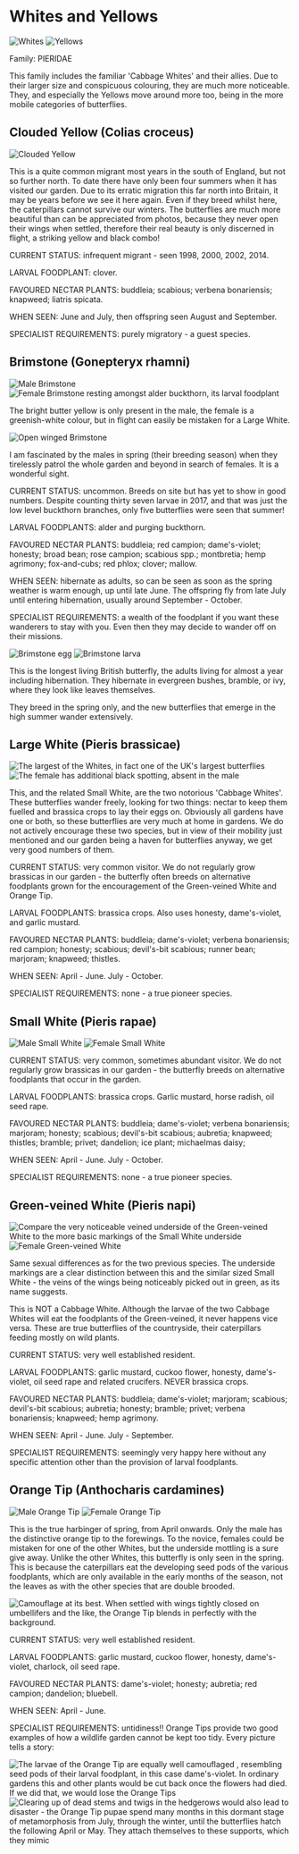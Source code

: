 Whites and Yellows
==================

![Whites](/asset/photo/Whites.jpg) ![Yellows](/asset/photo/Yellows.jpg)

Family: PIERIDAE

This family includes the familiar 'Cabbage Whites' and their allies. Due to their larger size and conspicuous colouring, they are much more noticeable. They, and especially the Yellows move around more too, being in the more mobile categories of butterflies.

Clouded Yellow (Colias croceus)
-------------------------------

![Clouded Yellow](/asset/photo/Clouded%20Yellow.jpg)

This is a quite common migrant most years in the south of England, but not so further north. To date there have only been four summers when it has visited our garden. Due to its erratic migration this far north into Britain, it may be years before we see it here again. Even if they breed whilst here, the caterpillars cannot survive our winters. The butterflies are much more beautiful than can be appreciated from photos, because they never open their wings when settled, therefore their real beauty is only discerned in flight, a striking yellow and black combo!

CURRENT STATUS: infrequent migrant - seen 1998, 2000, 2002, 2014.

LARVAL FOODPLANT: clover.

FAVOURED NECTAR PLANTS: buddleia; scabious; verbena bonariensis; knapweed; liatris spicata.

WHEN SEEN: June and July, then offspring seen August and September.

SPECIALIST REQUIREMENTS: purely migratory - a guest species.

Brimstone (Gonepteryx rhamni)
-----------------------------

![Male Brimstone](/asset/photo/Brimstone%20male.jpg) ![Female Brimstone resting amongst alder buckthorn, its larval foodplant](/asset/photo/Brimstone%20female.jpg)

The bright butter yellow is only present in the male, the female is a greenish-white colour, but in flight can easily be mistaken for a Large White.

![Open winged Brimstone](/asset/photo/open-winged.jpg)

I am fascinated by the males in spring (their breeding season) when they tirelessly patrol the whole garden and beyond in search of females. It is a wonderful sight.

CURRENT STATUS: uncommon. Breeds on site but has yet to show in good numbers. Despite counting thirty seven larvae in 2017, and that was just the low level buckthorn branches, only five butterflies were seen that summer!

LARVAL FOODPLANTS: alder and purging buckthorn.

FAVOURED NECTAR PLANTS: buddleia; red campion; dame's-violet; honesty; broad bean; rose campion; scabious spp.; montbretia; hemp agrimony; fox-and-cubs; red phlox; clover; mallow.

WHEN SEEN: hibernate as adults, so can be seen as soon as the spring weather is warm enough, up until late June. The offspring fly from late July until entering hibernation, usually around September - October.

SPECIALIST REQUIREMENTS: a wealth of the foodplant if you want these wanderers to stay with you. Even then they may decide to wander off on their missions.

![Brimstone egg](/asset/photo/Brimstone%20egg.jpg) ![Brimstone larva](/asset/photo/Brimstone%20larva.jpg)

This is the longest living British butterfly, the adults living for almost a year including hibernation. They hibernate in evergreen bushes, bramble, or ivy, where they look like leaves themselves.

They breed in the spring only, and the new butterflies that emerge in the high summer wander extensively.

Large White (Pieris brassicae)
------------------------------

![The largest of the Whites, in fact one of the UK's largest butterflies](/asset/photo/Large%20White%20male.jpg) ![The female has additional black spotting, absent in the male](/asset/photo/Large%20White%20female.jpg)

This, and the related Small White, are the two notorious 'Cabbage Whites'. These butterflies wander freely, looking for two things: nectar to keep them fuelled and brassica crops to lay their eggs on. Obviously all gardens have one or both, so these butterflies are very much at home in gardens. We do not actively encourage these two species, but in view of their mobility just mentioned and our garden being a haven for butterflies anyway, we get very good numbers of them. 

CURRENT STATUS: very common visitor. We do not regularly grow brassicas in our garden - the butterfly often breeds on alternative foodplants grown for the encouragement of the Green-veined White and Orange Tip.

LARVAL FOODPLANTS: brassica crops. Also uses honesty, dame's-violet, and garlic mustard.

FAVOURED NECTAR PLANTS: buddleia; dame's-violet; verbena bonariensis; red campion; honesty; scabious; devil's-bit scabious; runner bean; marjoram; knapweed; thistles.

WHEN SEEN: April - June.  July - October.

SPECIALIST REQUIREMENTS: none - a true pioneer species.

Small White (Pieris rapae)
--------------------------

![Male Small White](/asset/photo/Small%20White%20male.jpg) ![Female Small White](/asset/photo/Small%20White%20female.jpg)

CURRENT STATUS: very common, sometimes abundant visitor. We do not regularly grow brassicas in our garden - the butterfly breeds on alternative foodplants that occur in the garden.

LARVAL FOODPLANTS: brassica crops. Garlic mustard, horse radish, oil seed rape.

FAVOURED NECTAR PLANTS: buddleia; dame's-violet; verbena bonariensis; marjoram; honesty; scabious; devil's-bit scabious; aubretia; knapweed; thistles; bramble; privet; dandelion; ice plant; michaelmas daisy;

WHEN SEEN: April - June.  July - October.

SPECIALIST REQUIREMENTS: none - a true pioneer species.

Green-veined White (Pieris napi)
--------------------------------

![Compare the very noticeable veined underside of the Green-veined White to the more basic markings of the Small White underside](/asset/photo/Green-veined%20White%20male.jpg) ![Female Green-veined White](/asset/photo/Green-veined%20White%20female.jpg)

Same sexual differences as for the two previous species. The underside markings are a clear distinction between this and the similar sized Small White - the veins of the wings being noticeably picked out in green, as its name suggests.

This is NOT a Cabbage White. Although the larvae of the two Cabbage Whites will eat the foodplants of the Green-veined, it never happens vice versa. These are true butterflies of the countryside, their caterpillars feeding mostly on wild plants.

CURRENT STATUS: very well established resident.

LARVAL FOODPLANTS: garlic mustard, cuckoo flower, honesty, dame's-violet, oil seed rape and related crucifers. NEVER brassica crops.

FAVOURED NECTAR PLANTS: buddleia; dame's-violet; marjoram; scabious; devil's-bit scabious; aubretia; honesty; bramble; privet; verbena bonariensis; knapweed; hemp agrimony.

WHEN SEEN: April - June.  July - September.

SPECIALIST REQUIREMENTS: seemingly very happy here without any specific attention other than the provision of larval foodplants.

Orange Tip (Anthocharis cardamines)
-----------------------------------

![Male Orange Tip](/asset/photo/Orange%20Tip%20male.jpg) ![Female Orange Tip](/asset/photo/Orange%20Tip%20female.jpg)

This is the true harbinger of spring, from April onwards. Only the male has the distinctive orange tip to the forewings. To the novice, females could be mistaken for one of the other Whites, but the underside mottling is a sure give away. Unlike the other Whites, this butterfly is only seen in the spring. This is because the caterpillars eat the developing seed pods of the various foodplants, which are only available in the early months of the season, not the leaves as with the other species that are double brooded.

![Camouflage at its best. When settled with wings tightly closed on umbellifers and the like, the Orange Tip blends in perfectly with the background.](/asset/photo/Orange%20Tip%20camouflage.jpg)

CURRENT STATUS: very well established resident.

LARVAL FOODPLANTS: garlic mustard, cuckoo flower, honesty, dame's-violet, charlock, oil seed rape.

FAVOURED NECTAR PLANTS: dame's-violet; honesty; aubretia; red campion; dandelion; bluebell.  

WHEN SEEN: April - June.

SPECIALIST REQUIREMENTS: untidiness!! Orange Tips provide two good examples of how a wildlife garden cannot be kept too tidy. Every picture tells a story:

![The larvae of the Orange Tip are equally well camouflaged , resembling seed pods of their larval foodplant, in this case dame's-violet. In ordinary gardens this and other plants would be cut back once the flowers had died. If we did that, we would lose the Orange Tips](/asset/photo/Orange%20Tip%20larva.jpg) ![Clearing up of dead stems and twigs in the hedgerows would also lead to disaster - the Orange Tip pupae spend many months in this dormant stage of metamorphosis from July, through the winter, until the butterflies hatch the following April or May. They attach themselves to these supports, which they mimic](/asset/photo/Orange%20tip%20pupa.jpg)
